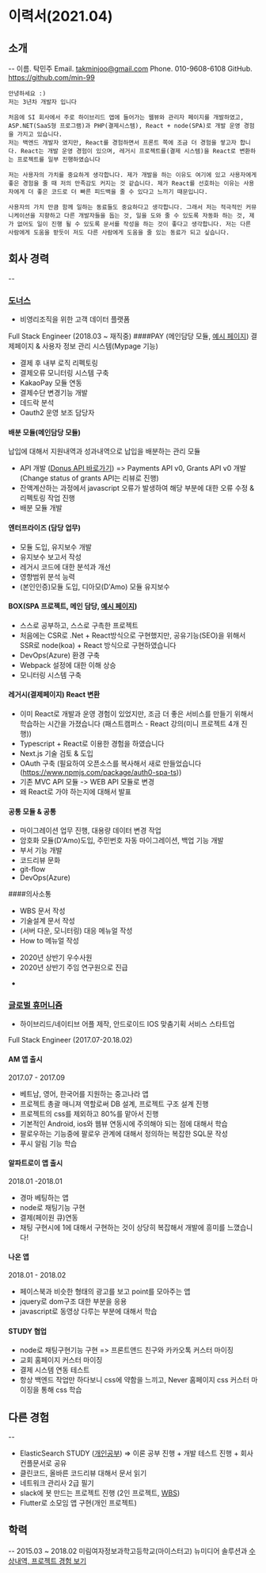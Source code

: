 # 이력서(2021.04)
## 소개
--
이름. 탁민주
Email. takminjoo@gmail.com
Phone. 010-9608-6108
GitHub. https://github.com/min-99
 
```
안녕하세요 :)
저는 3년차 개발자 입니다

처음에 SI 회사에서 주로 하이브리드 앱에 들어가는 웹뷰와 관리자 페이지를 개발하였고, ASP.NET(SaaS형 프로그램)과 PHP(결제시스템), React + node(SPA)로 개발 운영 경험을 가지고 있습니다.
저는 백엔드 개발자 였지만, React를 경험하면서 프론트 쪽에 조금 더 경험을 쌓고자 합니다. React는 개발 운영 경험이 있으며, 레거시 프로젝트를(결제 시스템)을 React로 변환하는 프로젝트를 일부 진행하였습니다

저는 사용자의 가치를 중요하게 생각합니다. 제가 개발을 하는 이유도 여기에 있고 사용자에게 좋은 경험을 줄 때 저의 만족감도 커지는 것 같습니다. 제가 React를 선호하는 이유는 사용자에게 더 좋은 코드로 더 빠른 피드백을 줄 수 있다고 느끼기 때문입니다. 

사용자의 가치 만큼 함께 일하는 동료들도 중요하다고 생각합니다. 그래서 저는 적극적인 커뮤니케이션을 지향하고 다른 개발자들을 돕는 것, 일을 도와 줄 수 있도록 자동화 하는 것, 제가 없어도 일이 진행 될 수 있도록 문서를 작성을 하는 것이 좋다고 생각합니다. 저는 다른 사람에게 도움을 받듯이 저도 다른 사람에게 도움을 줄 있는 동료가 되고 싶습니다. 

```

## 회사 경력
--

### [도너스](https://www.donus.org/)
- 비영리조직을 위한 고객 데이터 플랫폼

Full Stack Engineer (2018.03 ~ 재직중)
####PAY (메인담당 모듈, [예시 페이지](https://secure.donus.org/oxfam/pay/step1))
결제페이지 & 사용자 정보 관리 시스템(Mypage 기능)
- 결제 후 내부 로직 리펙토링
- 결제오류 모니터링 시스템 구축
- KakaoPay 모듈 연동
- 결제수단 변경기능 개발
- 데드락 분석
- Oauth2 운영 보조 담당자


#### 배분 모듈(메인담당 모듈)
납입에 대해서 지원내역과 성과내역으로 납입을 배분하는 관리 모듈
- API 개발 ([Donus API 바로가기](https://documenter.getpostman.com/view/2901334/RztfxCek?version=latest#afde0b25-6c94-4973-b5f2-4914c7a59bfb)) 
 => Payments API v0, Grants API v0 개발(Change status of grants API는 리뷰로 진행)
- 잔액계산하는 과정에서 javascript 오류가 발생하여 해당 부분에 대한 오류 수정 & 리펙토링 작업 진행
- 배분 모듈 개발

#### 엔터프라이즈 (담당 업무)
- 모듈 도입, 유지보수 개발
- 유지보수 보고서 작성
- 레거시 코드에 대한 분석과 개선
- 영향범위 분석 능력
- (본인인증)모듈 도입, 디아모(D'Amo) 모듈 유지보수

#### BOX(SPA 프로젝트, 메인 담당, [예시 페이지](https://box.donus.org/box/peoplepower21/2020))
- 스스로 공부하고, 스스로 구촉한 프로젝트
- 처음에는 CSR로 .Net + React방식으로 구현했지만, 공유기능(SEO)을 위해서 SSR로 node(koa) + React 방식으로 구현하였습니다
- DevOps(Azure) 환경 구축
- Webpack 설정에 대한 이해 상승
- 모니터링 시스템 구축

#### 레거시(결제페이지) React 변환
- 이미 React로 개발과 운영 경험이 있었지만, 조금 더 좋은 서비스를 만들기 위해서 학습하는 시간을 가졌습니다 (패스트캠퍼스 - React 강의(미니 프로젝트 4개 진행))
- Typescript + React로 이용한 경험을 하였습니다
- Next.js 기술 검토 & 도입
- OAuth 구축 (필요하여 오픈소스를 복사해서 새로 만들었습니다(https://www.npmjs.com/package/auth0-spa-ts))
- 기존 MVC API 모듈 -> WEB API 모듈로 변경
- 왜 React로 가야 하는지에 대해서 발표

#### 공통 모듈 & 공통
- 마이그레이션 업무 진행, 대용량 데이터 변경 작업
- 암호화 모듈(D'Amo)도입, 주민번호 자동 마이그레이션, 백업 기능 개발
- 부서 기능 개발
- 코드리뷰 문화
- git-flow
- DevOps(Azure)

####의사소통
- WBS 문서 작성
- 기술설계 문서 작성
- (서버 다운, 모니터링) 대응 메뉴얼 작성
- How to 메뉴얼 작성

+ 2020년 상반기 우수사원
+ 2020년 상반기 주임 연구원으로 진급


-
### [글로벌 휴머니즘](https://ghsoft.tistory.com/)
- 하이브리드/네이티브 어플 제작, 안드로이드 IOS 맞춤기획 서비스 스타트업

Full Stack Engineer (2017.07-20.18.02)
#### AM 앱 출시
2017.07 - 2017.09
- 베트남, 영어, 한국어를 지원하는 중고나라 앱
- 프로젝트 총괄 매니져 역할로써 DB 설계, 프로젝트 구조 설계 진행
- 프로젝트의 css를 제외하고 80%를 맡아서 진행
- 기본적인 Android, ios와 웹뷰 연동시에 주의해야 되는 점에 대해서 학습
- 팔로우하는 기능중에 팔로우 관계에 대해서 정의하는 복잡한 SQL문 작성
- 푸시 알림 기능 학습

#### 알파트로이 앱 출시
2018.01 -2018.01
- 경마 베팅하는 앱
- node로 채팅기능 구현
- 결제(페이원 큐)연동
- 채팅 구현시에 1에 대해서 구현하는 것이 상당히 복잡해서 개발에 흥미를 느꼈습니다!

#### 나온 앱
2018.01 - 2018.02
- 페이스북과 비슷한 형태의 광고를 보고 point를 모아주는 앱
- jquery로 dom구조 대한 부분을 응용
- javascript로 동영상 다루는 부분에 대해서 학습

#### STUDY 협업
- node로 채팅구현기능 구현 => 프론트앤드 친구와 카카오톡 커스터 마이징
- 교회 홈페이지 커스터 마이징
- 결제 시스템 연동 테스트
- 항상 백엔드 작업만 하다보니 css에 약함을 느끼고, Never 홈페이지 css 커스터 마이징을 통해 css 학습


## 다른 경험
--
- ElasticSearch STUDY ([개인공부](https://www.notion.so/min99/Elasticsearch-a17fc467b8eb4facb2bfa16cd87ba7b1))
  => 이론 공부 진행 + 개발 테스트 진행 + 회사 컨플문서로 공유
- 클린코드, 올바른 코드리뷰 대해서 문서 읽기
- 네트워크 관리사 2급 필기
- slack에 봇 만드는 프로젝트 진행 (2인 프로젝트, [WBS](https://docs.google.com/spreadsheets/d/1oizG5BMR7-lRl6eyKbgpLrzc0LA2wZYu0ot8DzZ-kcA/edit?usp=sharing))
- Flutter로 소모임 앱 구현(개인 프로젝트)

## 학력
--
2015.03 ~ 2018.02 미림여자정보과학고등학교(마이스터고) 뉴미디어 솔루션과 [수상내역, 프로젝트 경험 보기](https://drive.google.com/file/d/1uAqFbGDu6q4HB5kosalGRQxLC8u4TVb7/view?usp=sharing)
